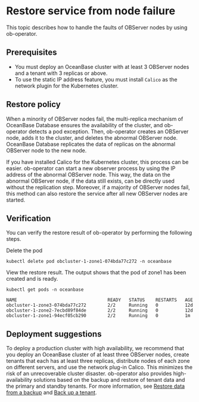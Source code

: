 # Restore service from node failure

This topic describes how to handle the faults of OBServer nodes by using ob-operator.

## Prerequisites

* You must deploy an OceanBase cluster with at least 3 OBServer nodes and a tenant with 3 replicas or above.
* To use the static IP address feature, you must install `Calico` as the network plugin for the Kubernetes cluster.

## Restore policy

When a minority of OBServer nodes fail, the multi-replica mechanism of OceanBase Database ensures the availability of the cluster, and ob-operator detects a pod exception. Then, ob-operator creates an OBServer node, adds it to the cluster, and deletes the abnormal OBServer node.
OceanBase Database replicates the data of replicas on the abnormal OBServer node to the new node.

If you have installed Calico for the Kubernetes cluster, this process can be easier. ob-operator can start a new observer process by using the IP address of the abnormal OBServer node. This way, the data on the abnormal OBServer node, if the data still exists, can be directly used without the replication step. Moreover, if a majority of OBServer nodes fail, this method can also restore the service after all new OBServer nodes are started.

## Verification

You can verify the restore result of ob-operator by performing the following steps.

Delete the pod

```shell
kubectl delete pod obcluster-1-zone1-074bda77c272 -n oceanbase
```

View the restore result. The output shows that the pod of zone1 has been created and is ready.

```shell
kubectl get pods -n oceanbase

NAME                                  READY   STATUS    RESTARTS   AGE
obcluster-1-zone3-074bda77c272        2/2     Running   0          12d
obcluster-1-zone2-7ecbd89f84de        2/2     Running   0          12d
obcluster-1-zone1-94ecf05cb290        2/2     Running   0          1m
```

## Deployment suggestions

To deploy a production cluster with high availability, we recommend that you deploy an OceanBase cluster of at least three OBServer nodes, create tenants that each has at least three replicas, distribute nodes of each zone on different servers, and use the network plug-in Calico. This minimizes the risk of an unrecoverable cluster disaster. ob-operator also provides high-availability solutions based on the backup and restore of tenant data and the primary and standby tenants. For more information, see [Restore data from a backup](500.data-recovery-of-ob-operator.md) and [Back up a tenant](400.tenant-backup-of-ob-operator.md).
